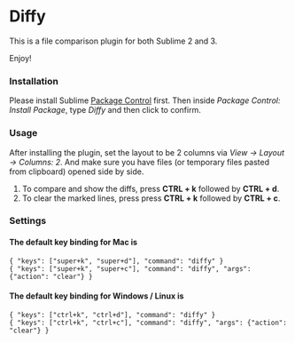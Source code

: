 Diffy
============================

This is a file comparison plugin for both Sublime 2 and 3. 

Enjoy!

### Installation
Please install Sublime [Package Control]("https://sublime.wbond.net/installation") first. Then inside *Package Control: Install Package*, type *Diffy* and then click to confirm.

### Usage
After installing the plugin, set the layout to be 2 columns via *View -> Layout -> Columns: 2*. And make sure you have files (or temporary files pasted from clipboard) opened side by side.

1. To compare and show the diffs, press **CTRL + k** followed by **CTRL + d**.
2. To clear the marked lines, press press **CTRL + k** followed by **CTRL + c**.

### Settings
#### The default key binding for Mac is

```
{ "keys": ["super+k", "super+d"], "command": "diffy" }
{ "keys": ["super+k", "super+c"], "command": "diffy", "args": {"action": "clear"} }
```

#### The default key binding for Windows / Linux is

```
{ "keys": ["ctrl+k", "ctrl+d"], "command": "diffy" }
{ "keys": ["ctrl+k", "ctrl+c"], "command": "diffy", "args": {"action": "clear"} }
```
